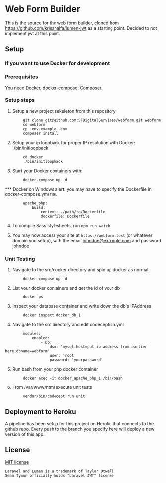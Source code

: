 # Web Form Builder 

This is the source for the web form builder, cloned from https://github.com/krisanalfa/lumen-jwt as a starting point. Decided to not implement jwt at this point.

## Setup

### If you want to use Docker for development
### Prerequisites
You need [Docker](https://www.docker.com/get-started), [docker-compose](https://docs.docker.com/compose/), [Composer](https://getcomposer.org/doc/00-intro.md).

### Setup steps
1. Setup a new project sekeleton from this repository
```
        git clone git@github.com:SFDigitalServices/webform.git webform 
        cd webform
        cp .env.example .env
        composer install
```

2. Setup your ip loopback for proper IP resolution with Docker: ./bin/initloopback
```
        cd docker
        ./bin/initloopback

```

3. Start your Docker containers with:
```
        docker-compose up -d 
```
*** Docker on Windows alert: you may have to specify the Dockerfile in docker-compose.yml file.
```
        apache_php:
            build:
                context: ./path/to/Dockerfile
                dockerfile: Dockerfile
```

4. To compile Sass stylesheets, run `npm run watch`

5. You may now access your site at `https://webform.test` (or whatever domain you setup), with the email johndoe@example.com and password johndoe

### Unit Testing
1. Navigate to the src/docker directory and spin up docker as normal
```
        docker-compose up -d 
```
2. List your docker containers and get the id of your db
```
        docker ps 
```
3. Inspect your database container and write down the db's IPAddress
```
        docker inspect docker_db_1
```
4. Navigate to the src directory and edit codeception.yml
```
		modules:
			enabled:
				- Db:
					dsn: 'mysql:host=put ip address from earlier here;dbname=webform'
					user: 'root'
					password: 'yourpassword'
```
5. Run bash from your php docker container
```
        docker exec -it docker_apache_php_1 /bin/bash
```
6. From /var/www/html execute unit tests
```
		vendor/bin/codecept run unit
```


## Deployment to Heroku

A pipeline has been setup for this project on Heroku that connects to the github repo. Every push to the branch you specify here will deploy a new version of this app. 

## License

[MIT license](http://opensource.org/licenses/MIT)

```
Laravel and Lumen is a trademark of Taylor Otwell
Sean Tymon officially holds "Laravel JWT" license
```
